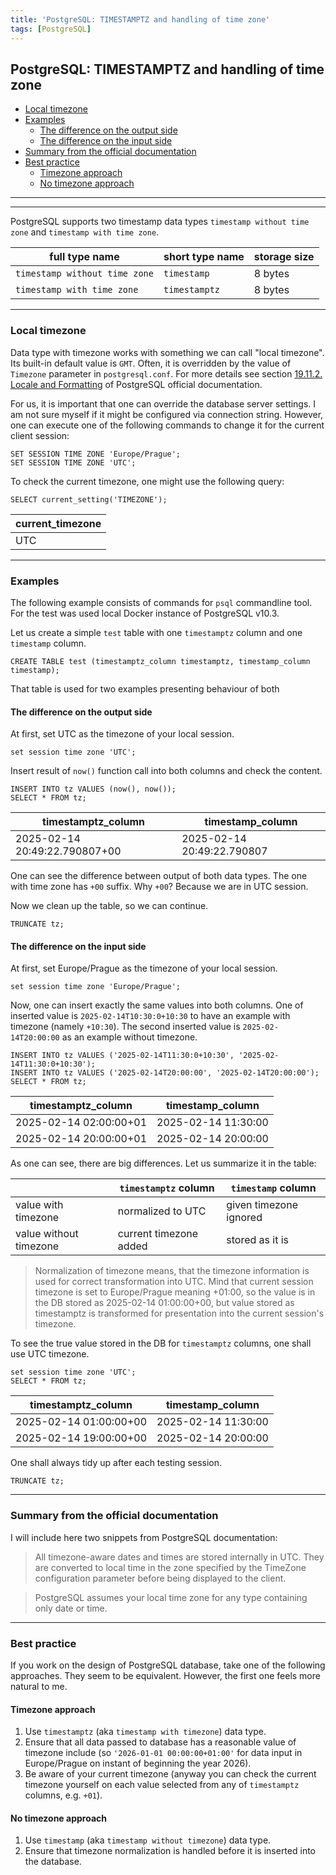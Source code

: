 ```yaml
---
title: 'PostgreSQL: TIMESTAMPTZ and handling of time zone'
tags: [PostgreSQL]
---
```


## PostgreSQL: TIMESTAMPTZ and handling of time zone

 - [Local timezone](#local-timezone)
 - [Examples](#examples)
     - [The difference on the output side](#the-difference-on-the-output-side) 
     - [The difference on the input side](#the-difference-on-the-input-side) 
 - [Summary from the official documentation](#summary-from-the-official-documentation)
 - [Best practice](#best-practice)
     - [Timezone approach](#timezone-approach) 
     - [No timezone approach](#no-timezone-approach) 

---

---

PostgreSQL supports two timestamp data types `timestamp without time zone` and `timestamp with time zone`.

| full type name                | short type name | storage size |
|-------------------------------|-----------------|--------------|
| `timestamp without time zone` | `timestamp`     | 8 bytes      |
| `timestamp with time zone`    | `timestamptz`   | 8 bytes      |


---


### Local timezone

Data type with timezone works with something we can call "local timezone". Its built-in default value is `GMT`.
Often, it is overridden by the value of `Timezone` parameter in `postgresql.conf`.
For more details see section
[19.11.2. Locale and Formatting](https://www.postgresql.org/docs/current/runtime-config-client.html#RUNTIME-CONFIG-CLIENT-FORMAT)
of PostgreSQL official documentation.

For us, it is important that one can override the database server settings.
I am not sure myself if it might be configured via connection string.
However, one can execute one of the following commands to change it for the current client session:

```postgresql
SET SESSION TIME ZONE 'Europe/Prague';
SET SESSION TIME ZONE 'UTC';
```

To check the current timezone, one might use the following query:

```postgresql
SELECT current_setting('TIMEZONE');
```

| current\_timezone |
|-------------------|
| UTC               |


---


### Examples

The following example consists of commands for `psql` commandline tool. 
For the test was used local Docker instance of PostgreSQL v10.3.

Let us create a simple `test` table with one `timestamptz` column and one `timestamp` column.

```postgresql
CREATE TABLE test (timestamptz_column timestamptz, timestamp_column timestamp);
```

That table is used for two examples presenting behaviour of both 


#### The difference on the output side

At first, set UTC as the timezone of your local session.

```postgresql
set session time zone 'UTC';
```

Insert result of `now()` function call into both columns and check the content.

```postgresql
INSERT INTO tz VALUES (now(), now());
SELECT * FROM tz;
```

| timestamptz\_column           | timestamp\_column          |
|-------------------------------|----------------------------|
| 2025-02-14 20:49:22.790807+00 | 2025-02-14 20:49:22.790807 |

One can see the difference between output of both data types.
The one with time zone has `+00` suffix. Why `+00`? Because we are in UTC session.

Now we clean up the table, so we can continue.

```postgresql
TRUNCATE tz;
```


#### The difference on the input side

At first, set Europe/Prague as the timezone of your local session.

```postgresql
set session time zone 'Europe/Prague';
```

Now, one can insert exactly the same values into both columns.
One of inserted value is `2025-02-14T10:30:0+10:30` to have an example with timezone (namely `+10:30`).
The second inserted value is `2025-02-14T20:00:00` as an example without timezone.

```postgresql
INSERT INTO tz VALUES ('2025-02-14T11:30:0+10:30', '2025-02-14T11:30:0+10:30');
INSERT INTO tz VALUES ('2025-02-14T20:00:00', '2025-02-14T20:00:00');
SELECT * FROM tz;
```

| timestamptz\_column    | timestamp\_column   |
|------------------------|---------------------|
| 2025-02-14 02:00:00+01 | 2025-02-14 11:30:00 |
| 2025-02-14 20:00:00+01 | 2025-02-14 20:00:00 |

As one can see, there are big differences. Let us summarize it in the table:

|                        | `timestamptz` column   | `timestamp` column     |
|------------------------|------------------------|------------------------|
| value with timezone    | normalized to UTC      | given timezone ignored |
| value without timezone | current timezone added | stored as it is        |

> Normalization of timezone means, that the timezone information is used for correct transformation into UTC.
> Mind that current session timezone is set to Europe/Prague meaning +01:00, so the value is in the DB stored
> as 2025-02-14 01:00:00+00, but value stored as timestamptz is transformed for presentation into the current
> session's timezone.

To see the true value stored in the DB for `timestamptz` columns, one shall use UTC timezone.

```postgresql
set session time zone 'UTC';
SELECT * FROM tz;
```

| timestamptz\_column    | timestamp\_column   |
|------------------------|---------------------|
| 2025-02-14 01:00:00+00 | 2025-02-14 11:30:00 |
| 2025-02-14 19:00:00+00 | 2025-02-14 20:00:00 |

One shall always tidy up after each testing session.

```postgresql
TRUNCATE tz;
```


---


### Summary from the official documentation

I will include here two snippets from PostgreSQL documentation:

> All timezone-aware dates and times are stored internally in UTC. They are converted to local time in the zone 
> specified by the TimeZone configuration parameter before being displayed to the client.

> PostgreSQL assumes your local time zone for any type containing only date or time.


---


### Best practice

If you work on the design of PostgreSQL database, take one of the following approaches. They seem to be equivalent.
However, the first one feels more natural to me.


#### Timezone approach

 1. Use `timestamptz` (aka `timestamp with timezone`) data type.
 2. Ensure that all data passed to database has a reasonable value of timezone include 
    (so `'2026-01-01 00:00:00+01:00'` for data input in Europe/Prague on instant of beginning the year 2026).
 3. Be aware of your current timezone (anyway you can check the current timezone yourself on each value selected 
    from any of `timestamptz` columns, e.g. `+01`).


#### No timezone approach

 1. Use `timestamp` (aka `timestamp without timezone`) data type.
 2. Ensure that timezone normalization is handled before it is inserted into the database.
